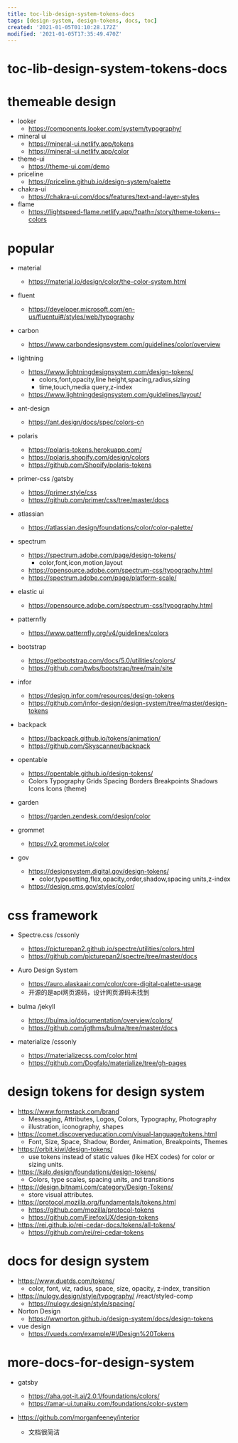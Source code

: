 ```yaml
---
title: toc-lib-design-system-tokens-docs
tags: [design-system, design-tokens, docs, toc]
created: '2021-01-05T01:10:28.172Z'
modified: '2021-01-05T17:35:49.470Z'
---
```


# toc-lib-design-system-tokens-docs

# themeable design

- looker
  - https://components.looker.com/system/typography/
- mineral ui
  - https://mineral-ui.netlify.app/tokens
  - https://mineral-ui.netlify.app/color
- theme-ui
  - https://theme-ui.com/demo
- priceline
  - https://priceline.github.io/design-system/palette
- chakra-ui
  - https://chakra-ui.com/docs/features/text-and-layer-styles
- flame
  - https://lightspeed-flame.netlify.app/?path=/story/theme-tokens--colors

# popular

- material
  - https://material.io/design/color/the-color-system.html

- fluent
  - https://developer.microsoft.com/en-us/fluentui#/styles/web/typography

- carbon
  - https://www.carbondesignsystem.com/guidelines/color/overview

- lightning
  - https://www.lightningdesignsystem.com/design-tokens/
    - colors,font,opacity,line height,spacing,radius,sizing
    - time,touch,media query,z-index
  - https://www.lightningdesignsystem.com/guidelines/layout/

- ant-design
  - https://ant.design/docs/spec/colors-cn

- polaris
  - https://polaris-tokens.herokuapp.com/
  - https://polaris.shopify.com/design/colors
  - https://github.com/Shopify/polaris-tokens

- primer-css /gatsby
  - https://primer.style/css
  - https://github.com/primer/css/tree/master/docs

- atlassian
  - https://atlassian.design/foundations/color/color-palette/

- spectrum
  - https://spectrum.adobe.com/page/design-tokens/
    - color,font,icon,motion,layout
  - https://opensource.adobe.com/spectrum-css/typography.html
  - https://spectrum.adobe.com/page/platform-scale/

- elastic ui
  - https://opensource.adobe.com/spectrum-css/typography.html

- patternfly
  - https://www.patternfly.org/v4/guidelines/colors

 

- bootstrap
  - https://getbootstrap.com/docs/5.0/utilities/colors/
  - https://github.com/twbs/bootstrap/tree/main/site
- infor
  - https://design.infor.com/resources/design-tokens
  - https://github.com/infor-design/design-system/tree/master/design-tokens
- backpack
  - https://backpack.github.io/tokens/animation/
  - https://github.com/Skyscanner/backpack
- opentable
  - https://opentable.github.io/design-tokens/
  - Colors Typography Grids Spacing Borders Breakpoints Shadows Icons Icons (theme)
- garden
  - https://garden.zendesk.com/design/color
- grommet
  - https://v2.grommet.io/color

- gov
  - https://designsystem.digital.gov/design-tokens/
    - color,typesetting,flex,opacity,order,shadow,spacing units,z-index
  - https://design.cms.gov/styles/color/

# css framework

- Spectre.css /cssonly
  - https://picturepan2.github.io/spectre/utilities/colors.html
  - https://github.com/picturepan2/spectre/tree/master/docs

- Auro Design System
  - https://auro.alaskaair.com/color/core-digital-palette-usage
  - 开源的是api网页源码，设计网页源码未找到

- bulma /jekyll
  - https://bulma.io/documentation/overview/colors/
  - https://github.com/jgthms/bulma/tree/master/docs

- materialize /cssonly
  - https://materializecss.com/color.html
  - https://github.com/Dogfalo/materialize/tree/gh-pages

# design tokens for design system

- https://www.formstack.com/brand
  - Messaging, Attributes, Logos, Colors, Typography, Photography
  - illustration, iconography, shapes
- https://comet.discoveryeducation.com/visual-language/tokens.html
  - Font, Size, Space, Shadow, Border, Animation, Breakpoints, Themes
- https://orbit.kiwi/design-tokens/
  - use tokens instead of static values (like HEX codes) for color or sizing units.
- https://kalo.design/foundations/design-tokens/
  - Colors, type scales, spacing units, and transitions 
- https://design.bitnami.com/category/Design-Tokens/
  - store visual attributes.
- https://protocol.mozilla.org/fundamentals/tokens.html
  - https://github.com/mozilla/protocol-tokens
  - https://github.com/FirefoxUX/design-tokens
- https://rei.github.io/rei-cedar-docs/tokens/all-tokens/
  - https://github.com/rei/rei-cedar-tokens

# docs for design system

- https://www.duetds.com/tokens/
  - color, font, viz, radius, space, size, opacity, z-index, transition
- https://nulogy.design/style/typography/ /react/styled-comp
  - https://nulogy.design/style/spacing/
- Norton Design
  - https://wwnorton.github.io/design-system/docs/design-tokens
- vue design
  - https://vueds.com/example/#!/Design%20Tokens

# more-docs-for-design-system

- gatsby
  - https://aha.got-it.ai/2.0.1/foundations/colors/
  - https://amar-ui.tunaiku.com/foundations/color-system

- https://github.com/morganfeeney/interior
  - 文档很简洁
